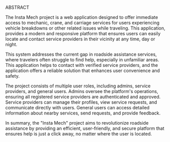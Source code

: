 ABSTRACT 

The Insta Mech project is a web application designed to offer immediate access to mechanic, crane, 
and carriage services for users experiencing vehicle breakdowns or other related issues while 
traveling. This application, provides a modern and responsive platform that ensures users can easily 
locate and contact service providers in their vicinity at any time, day or night. 
 
 This system addresses the current gap in roadside assistance services, where travelers often struggle 
to find help, especially in unfamiliar areas. This application helps to contact with verified service 
providers, and  the application offers a reliable solution that enhances user convenience and safety. 
 
The project consists of multiple user roles, including admins, service providers, and general users. 
Admins oversee the platform's operations, ensuring all registered service providers are authenticated 
and approved. Service providers can manage their profiles, view service requests, and communicate 
directly with users. General users can access detailed information about nearby services, send 
requests, and provide feedback. 
 
In summary, the "Insta Mech" project aims to revolutionize roadside assistance by providing an 
efficient, user-friendly, and secure platform that ensures help is just a click away, no matter where the 
user is located.




